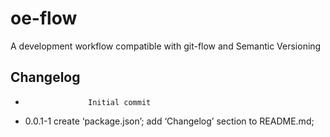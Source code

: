 oe-flow
=======

A development workflow compatible with git-flow and Semantic Versioning




Changelog
---------

+                   Initial commit
+ 0.0.1-1           create ‘package.json’; add ‘Changelog’ section to README.md; 
